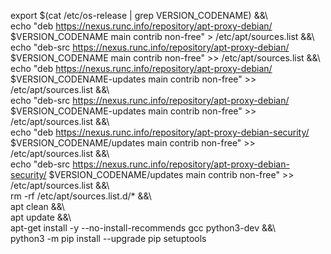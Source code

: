  export $(cat /etc/os-release | grep VERSION_CODENAME) &&\  
    echo "deb https://nexus.runc.info/repository/apt-proxy-debian/ $VERSION_CODENAME main contrib non-free" > /etc/apt/sources.list &&\  
    echo "deb-src https://nexus.runc.info/repository/apt-proxy-debian/ $VERSION_CODENAME main contrib non-free" >> /etc/apt/sources.list &&\  
    echo "deb https://nexus.runc.info/repository/apt-proxy-debian/ $VERSION_CODENAME-updates main contrib non-free" >> /etc/apt/sources.list &&\  
    echo "deb-src https://nexus.runc.info/repository/apt-proxy-debian/ $VERSION_CODENAME-updates main contrib non-free" >> /etc/apt/sources.list &&\  
    echo "deb https://nexus.runc.info/repository/apt-proxy-debian-security/ $VERSION_CODENAME/updates main contrib non-free" >> /etc/apt/sources.list &&\  
    echo "deb-src https://nexus.runc.info/repository/apt-proxy-debian-security/ $VERSION_CODENAME/updates main contrib non-free" >> /etc/apt/sources.list &&\  
    rm -rf /etc/apt/sources.list.d/* &&\  
    apt clean &&\  
    apt update &&\  
    apt-get install -y --no-install-recommends gcc python3-dev &&\  
    python3 -m pip install --upgrade pip setuptools